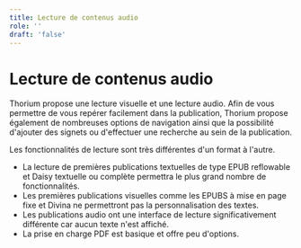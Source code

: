 ```yaml
---
title: Lecture de contenus audio
role: ''
draft: 'false'
---
```


# Lecture de contenus audio

Thorium propose une lecture visuelle et une lecture audio. Afin de vous permettre de vous repérer facilement dans la publication, Thorium propose également de nombreuses options de navigation ainsi que la possibilité d'ajouter des signets ou d'effectuer une recherche au sein de la publication.

Les fonctionnalités de lecture sont très différentes d'un format à l'autre.

- La lecture de premières publications textuelles de type EPUB reflowable et Daisy textuelle ou complète permettra le plus grand nombre de fonctionnalités.
- Les premières publications visuelles comme les EPUBS à mise en page fixe et Divina ne permettront pas la personnalisation des textes.
- Les publications audio ont une interface de lecture significativement différente car aucun texte n'est affiché.
- La prise en charge PDF est basique et offre peu d'options.
